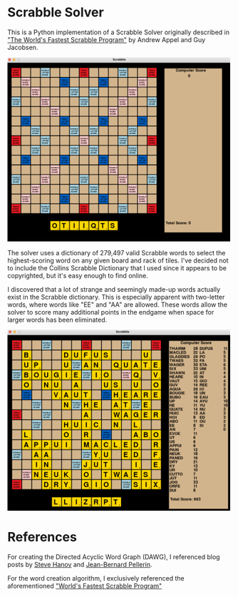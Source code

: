 # Scrabble Solver

This is a Python implementation of a Scrabble Solver originally described in ["The World's Fastest Scrabble Program"](https://www.cs.cmu.edu/afs/cs/academic/class/15451-s06/www/lectures/scrabble.pdf) by Andrew Appel and Guy Jacobsen.

<img src="images/pre_game.png" alt="drawing" width="500"/>

The solver uses a dictionary of 279,497 valid Scrabble words to select the highest-scoring word on any given board and rack of tiles. I've decided not to include the Collins Scrabble Dictionary that I used since it appears to be copyrighted, but it's easy enough to find online.

I discovered that a lot of strange and seemingly made-up words actually exist in the Scrabble dictionary. This is especially apparent with two-letter words, where words like "EE" and "AA" are allowed. These words allow the solver to score many additional points in the endgame when space for larger words has been eliminated. 

<img src="images/post_game.png" alt="drawing" width="500"/>


# References
For creating the Directed Acyclic Word Graph (DAWG), I referenced blog posts by [Steve Hanov](http://stevehanov.ca/blog/?id=115) and [Jean-Bernard Pellerin](https://jbp.dev/blog/dawg-basics.html).

For the word creation algorithm, I exclusively referenced the aforementioned ["World's Fastest Scrabble Program"](https://www.cs.cmu.edu/afs/cs/academic/class/15451-s06/www/lectures/scrabble.pdf)
